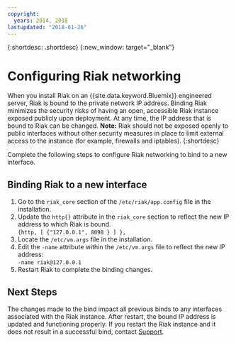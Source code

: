 ```yaml
---
copyright:
  years: 2014, 2018
lastupdated: "2018-01-26"
---
```

{:shortdesc: .shortdesc}
{:new_window: target="_blank"}

# Configuring Riak networking

When you install Riak on an {{site.data.keyword.Bluemix}} engineered server, Riak is bound to the private network IP address. Binding Riak minimizes the security risks of having an open, accessible Riak instance exposed publicly upon deployment. At any time, the IP address that is bound to Riak can be changed. **Note:** Riak should not be exposed openly to public interfaces without other security measures in place to limit external access to the instance (for example, firewalls and iptables). 
{:shortdesc}

Complete the following steps to configure Riak networking to bind to a new interface.

## Binding Riak to a new interface

1. Go to the `riak_core` section of the `/etc/riak/app.config` file in the installation.
2. Update the `http{}` attribute in the `riak_core` section to reflect the new IP address to which Riak is bound.<br/>`{http, [ {"127.0.0.1", 8098 } ] },`
3. Locate the `/etc/vm.args` file in the installation.
4. Edit the `-name` attribute within the `/etc/vm.args` file to reflect the new IP address:<br/>`-name riak@127.0.0.1`
5. Restart Riak to complete the binding changes.

## Next Steps

The changes made to the bind impact all previous binds to any interfaces associated with the Riak instance. After restart, the bound IP address is updated and functioning properly. If you restart the Riak instance and it does not result in a successful bind, contact [Support](/docs/get-support/getstarttssup.html).
